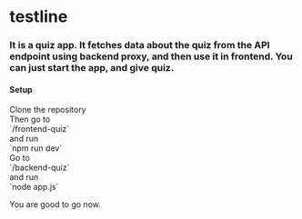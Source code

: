 # testline

<h3>It is a quiz app. It fetches data about the quiz from the API endpoint using backend proxy, and then use it in frontend. You can just start the app, and give quiz.</h3>

<h4><strong>Setup</strong></h4>
Clone the repository<br>
Then go to
<br>`/frontend-quiz` 
<br>and run 
<br>`npm run dev`
<br>Go to 
<br>`/backend-quiz` 
<br>and run 
<br>`node app.js`

You are good to go now.

